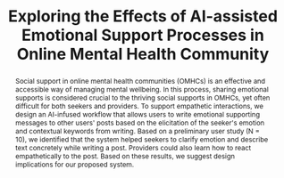 ---
layout: publication
title: Exploring the Effects of AI-assisted Emotional Support Processes in Online Mental Health Community
year: 2022
month: 4
authors:
  - Donghoon Shin
  - Subeen Park
  - Esther Hehsun Kim
  - Soomin Kim
  - Jinwook Seo
  - Hwajung Hong
video: JVqjovjOcwo
poster: chi2022_omhc_poster_conference.pdf
slide: chi2022_omhc_slide.pdf
venue: ACM CHI 2022 Extended Abstracts
venue_full: Extended Abstracts of the 2022 CHI Conference on Human Factors in Computing Systems
abstract: Social support in online mental health communities (OMHCs) is an effective and accessible way of managing mental wellbeing. In this process, sharing emotional supports is considered crucial to the thriving social supports in OMHCs, yet often difficult for both seekers and providers. To support empathetic interactions, we design an AI-infused workflow that allows users to write emotional supporting messages to other users' posts based on the elicitation of the seeker's emotion and contextual keywords from writing. Based on a preliminary user study (N = 10), we identified that the system helped seekers to clarify emotion and describe text concretely while writing a post. Providers could also learn how to react empathetically to the post. Based on these results, we suggest design implications for our proposed system.
bibtex: |-
  @inproceedings{omhcs,
            title = {Exploring the Effects of AI-assisted Emotional Support Processes in Online Mental Health Community},
            author = {Shin, Donghoon and Park, Subeen and Kim, Esther Hehsun and Kim, Soomin and Seo, Jinwook and Hong, Hwajung},
            year = 2022,
            booktitle = {Extended Abstracts of the 2022 CHI Conference on Human Factors in Computing Systems},
            location = {New Orleans, LA, USA},
            publisher = {ACM},
            address = {New York, NY, USA},
            series = {CHI EA '22},
            doi = {10.1145/3491101.3519854},
            isbn = {978-1-4503-9156-6/22/04},
            url = {http://doi.acm.org/10.1145/3491101.3519854},
            keywords = {online mental health community, AI-infused system, emotional support, peer support}
          }
note: Late-Breaking Work
category: 
  - "AI / NLP"
  - "Healthcare"
featured: true
---